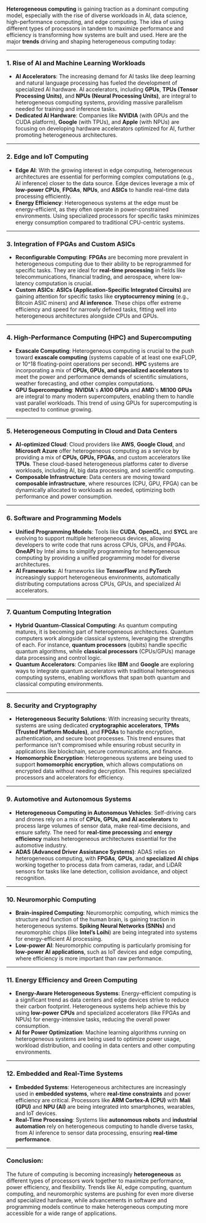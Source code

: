 **Heterogeneous computing** is gaining traction as a dominant computing model, especially with the rise of diverse workloads in AI, data science, high-performance computing, and edge computing. The idea of using different types of processors in tandem to maximize performance and efficiency is transforming how systems are built and used. Here are the major **trends** driving and shaping heterogeneous computing today:

---

### 1. **Rise of AI and Machine Learning Workloads**
   - **AI Accelerators**: The increasing demand for AI tasks like deep learning and natural language processing has fueled the development of specialized AI hardware. AI accelerators, including **GPUs**, **TPUs (Tensor Processing Units)**, and **NPUs (Neural Processing Units)**, are integral to heterogeneous computing systems, providing massive parallelism needed for training and inference tasks.
   - **Dedicated AI Hardware**: Companies like **NVIDIA** (with GPUs and the CUDA platform), **Google** (with TPUs), and **Apple** (with NPUs) are focusing on developing hardware accelerators optimized for AI, further promoting heterogeneous architectures.

---

### 2. **Edge and IoT Computing**
   - **Edge AI**: With the growing interest in edge computing, heterogeneous architectures are essential for performing complex computations (e.g., AI inference) closer to the data source. Edge devices leverage a mix of **low-power CPUs**, **FPGAs**, **NPUs**, and **ASICs** to handle real-time data processing efficiently.
   - **Energy Efficiency**: Heterogeneous systems at the edge must be energy-efficient, as they often operate in power-constrained environments. Using specialized processors for specific tasks minimizes energy consumption compared to traditional CPU-centric systems.

---

### 3. **Integration of FPGAs and Custom ASICs**
   - **Reconfigurable Computing**: **FPGAs** are becoming more prevalent in heterogeneous computing due to their ability to be reprogrammed for specific tasks. They are ideal for **real-time processing** in fields like telecommunications, financial trading, and aerospace, where low-latency computation is crucial.
   - **Custom ASICs**: **ASICs (Application-Specific Integrated Circuits)** are gaining attention for specific tasks like **cryptocurrency mining** (e.g., Bitcoin ASIC miners) and **AI inference**. These chips offer extreme efficiency and speed for narrowly defined tasks, fitting well into heterogeneous architectures alongside CPUs and GPUs.

---

### 4. **High-Performance Computing (HPC) and Supercomputing**
   - **Exascale Computing**: Heterogeneous computing is crucial to the push toward **exascale computing** (systems capable of at least one exaFLOP, or 10^18 floating-point operations per second). **HPC** systems are incorporating a mix of **CPUs, GPUs, and specialized accelerators** to meet the power and performance demands of scientific simulations, weather forecasting, and other complex computations.
   - **GPU Supercomputing**: **NVIDIA**'s **A100 GPUs** and **AMD**'s **MI100 GPUs** are integral to many modern supercomputers, enabling them to handle vast parallel workloads. This trend of using GPUs for supercomputing is expected to continue growing.

---

### 5. **Heterogeneous Computing in Cloud and Data Centers**
   - **AI-optimized Cloud**: Cloud providers like **AWS**, **Google Cloud**, and **Microsoft Azure** offer heterogeneous computing as a service by providing a mix of **CPUs, GPUs, FPGAs**, and custom accelerators like **TPUs**. These cloud-based heterogeneous platforms cater to diverse workloads, including AI, big data processing, and scientific computing.
   - **Composable Infrastructure**: Data centers are moving toward **composable infrastructure**, where resources (CPU, GPU, FPGA) can be dynamically allocated to workloads as needed, optimizing both performance and power consumption.

---

### 6. **Software and Programming Models**
   - **Unified Programming Models**: Tools like **CUDA**, **OpenCL**, and **SYCL** are evolving to support multiple heterogeneous devices, allowing developers to write code that runs across CPUs, GPUs, and FPGAs. **OneAPI** by Intel aims to simplify programming for heterogeneous computing by providing a unified programming model for diverse architectures.
   - **AI Frameworks**: AI frameworks like **TensorFlow** and **PyTorch** increasingly support heterogeneous environments, automatically distributing computations across CPUs, GPUs, and specialized AI accelerators.

---

### 7. **Quantum Computing Integration**
   - **Hybrid Quantum-Classical Computing**: As quantum computing matures, it is becoming part of heterogeneous architectures. Quantum computers work alongside classical systems, leveraging the strengths of each. For instance, **quantum processors** (qubits) handle specific quantum algorithms, while **classical processors** (CPUs/GPUs) manage data processing and control logic.
   - **Quantum Accelerators**: Companies like **IBM** and **Google** are exploring ways to integrate quantum accelerators with traditional heterogeneous computing systems, enabling workflows that span both quantum and classical computing environments.

---

### 8. **Security and Cryptography**
   - **Heterogeneous Security Solutions**: With increasing security threats, systems are using dedicated **cryptographic accelerators**, **TPMs (Trusted Platform Modules)**, and **FPGAs** to handle encryption, authentication, and secure boot processes. This trend ensures that performance isn't compromised while ensuring robust security in applications like blockchain, secure communications, and finance.
   - **Homomorphic Encryption**: Heterogeneous systems are being used to support **homomorphic encryption**, which allows computations on encrypted data without needing decryption. This requires specialized processors and accelerators for efficiency.

---

### 9. **Automotive and Autonomous Systems**
   - **Heterogeneous Computing in Autonomous Vehicles**: Self-driving cars and drones rely on a mix of **CPUs, GPUs, and AI accelerators** to process large volumes of sensor data, make real-time decisions, and ensure safety. The need for **real-time processing** and **energy efficiency** makes heterogeneous architectures essential for the automotive industry.
   - **ADAS (Advanced Driver Assistance Systems)**: ADAS relies on heterogeneous computing, with **FPGAs**, **GPUs**, and **specialized AI chips** working together to process data from cameras, radar, and LiDAR sensors for tasks like lane detection, collision avoidance, and object recognition.

---

### 10. **Neuromorphic Computing**
   - **Brain-inspired Computing**: Neuromorphic computing, which mimics the structure and function of the human brain, is gaining traction in heterogeneous systems. **Spiking Neural Networks (SNNs)** and neuromorphic chips (like **Intel’s Loihi**) are being integrated into systems for energy-efficient AI processing.
   - **Low-power AI**: Neuromorphic computing is particularly promising for **low-power AI applications**, such as IoT devices and edge computing, where efficiency is more important than raw performance.

---

### 11. **Energy Efficiency and Green Computing**
   - **Energy-Aware Heterogeneous Systems**: Energy-efficient computing is a significant trend as data centers and edge devices strive to reduce their carbon footprint. Heterogeneous systems help achieve this by using **low-power CPUs** and specialized accelerators (like FPGAs and NPUs) for energy-intensive tasks, reducing the overall power consumption.
   - **AI for Power Optimization**: Machine learning algorithms running on heterogeneous systems are being used to optimize power usage, workload distribution, and cooling in data centers and other computing environments.

---

### 12. **Embedded and Real-Time Systems**
   - **Embedded Systems**: Heterogeneous architectures are increasingly used in **embedded systems**, where **real-time constraints** and power efficiency are critical. Processors like **ARM Cortex-A (CPU)** with **Mali (GPU)** and **NPU (AI)** are being integrated into smartphones, wearables, and IoT devices.
   - **Real-Time Processing**: Systems like **autonomous robots** and **industrial automation** rely on heterogeneous computing to handle diverse tasks, from AI inference to sensor data processing, ensuring **real-time performance**.

---

### Conclusion:
The future of computing is becoming increasingly **heterogeneous** as different types of processors work together to maximize performance, power efficiency, and flexibility. Trends like AI, edge computing, quantum computing, and neuromorphic systems are pushing for even more diverse and specialized hardware, while advancements in software and programming models continue to make heterogeneous computing more accessible for a wide range of applications.
